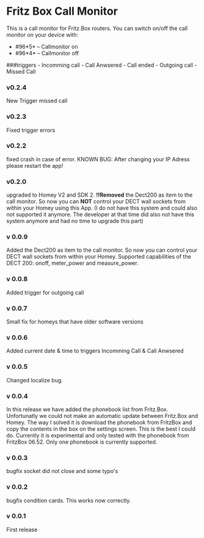 # Fritz Box Call Monitor

This is a call monitor for Fritz.Box routers. You can switch on/off the call monitor on your device with:

  - #96\*5* – Callmonitor on
  - #96\*4* – Callmonitor off

###triggers
    - Incomming call
    - Call Anwsered
    - Call ended
    - Outgoing call
    - Missed Call

### v0.2.4
New Trigger missed call    

### v0.2.3
Fixed trigger errors

### v0.2.2 
fixed crash in case of error. 
KNOWN BUG: After changing your IP Adress please restart the app! 

### v0.2.0
upgraded to Homey V2 and SDK 2.
**!!Removed** the Dect200 as item to the call monitor. So now you can **NOT** control your DECT wall sockets from within your Homey using this App.
(I do not have this system and could also not supported it anymore. The developer at that time did also not have this system anymore and had no time to upgrade this part)

### v 0.0.9
Added the Dect200 as item to the call monitor. So now you can control your DECT wall sockets from within your Homey.
Supported capabilities of the DECT 200: onoff, meter_power and measure_power.

### v 0.0.8 
Added trigger for outgoing call

### v 0.0.7
Small fix for homeys that have older software versions

### v 0.0.6
Added current date & time to triggers Incomming Call & Call Anwsered

### v 0.0.5
Changed localize bug.

### v 0.0.4
In this release we have added the phonebook list from Fritz.Box. Unfortunatly we could not make an automatic update between Fritz.Box and Homey. The way I solved it is download the phonebook from FritzBox and copy the contents in the box on the settings screen. This is the best I could do. Currently it is experimental and only tested with the phonebook from FritzBox 06.52. Only one phonebook is currently supported.


### v 0.0.3
bugfix socket did not close and some typo's

### v 0.0.2
bugfix condition cards. This works now correctly.


### v 0.0.1
First release




